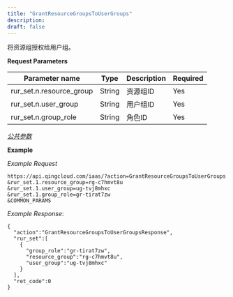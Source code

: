 ```yaml
---
title: "GrantResourceGroupsToUserGroups"
description: 
draft: false
---
```




将资源组授权给用户组。

**Request Parameters**

| Parameter name | Type | Description | Required |
| --- | --- | --- | --- |
| rur_set.n.resource_group | String | 资源组ID | Yes |
| rur_set.n.user_group | String | 用户组ID | Yes |
| rur_set.n.group_role | String | 角色ID | Yes |

[_公共参数_](../../../parameters/)

**Example**

_Example Request_

```
https://api.qingcloud.com/iaas/?action=GrantResourceGroupsToUserGroups
&rur_set.1.resource_group=rg-c7hmvt8u
&rur_set.1.user_group=ug-tvj8mhxc
&rur_set.1.group_role=gr-tirat7zw
&COMMON_PARAMS
```

_Example Response_:

```
{
  "action":"GrantResourceGroupsToUserGroupsResponse",
  "rur_set":[
    {
      "group_role":"gr-tirat7zw",
      "resource_group":"rg-c7hmvt8u",
      "user_group":"ug-tvj8mhxc"
    }
  ],
  "ret_code":0
}
```

